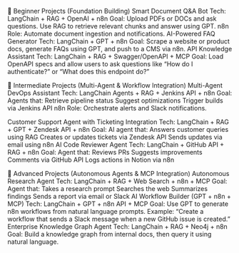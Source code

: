 🚀 Beginner Projects (Foundation Building)
  Smart Document Q&A Bot
    Tech: LangChain + RAG + OpenAI + n8n
    Goal: Upload PDFs or DOCs and ask questions. Use RAG to retrieve relevant chunks and answer using GPT.
    n8n Role: Automate document ingestion and notifications.
  AI-Powered FAQ Generator
    Tech: LangChain + GPT + n8n
    Goal: Scrape a website or product docs, generate FAQs using GPT, and push to a CMS via n8n.
  API Knowledge Assistant
    Tech: LangChain + RAG + Swagger/OpenAPI + MCP
    Goal: Load OpenAPI specs and allow users to ask questions like “How do I authenticate?” or “What does this endpoint do?”

🧠 Intermediate Projects (Multi-Agent & Workflow Integration)
  Multi-Agent DevOps Assistant
    Tech: LangChain Agents + RAG + Jenkins API + n8n
    Goal: Agents that:
    Retrieve pipeline status
    Suggest optimizations
    Trigger builds via Jenkins API
    n8n Role: Orchestrate alerts and Slack notifications.

  Customer Support Agent with Ticketing Integration
    Tech: LangChain + RAG + GPT + Zendesk API + n8n
    Goal: AI agent that:
    Answers customer queries using RAG
    Creates or updates tickets via Zendesk API
    Sends updates via email using n8n
  AI Code Reviewer Agent
    Tech: LangChain + GitHub API + RAG + n8n
    Goal: Agent that:
    Reviews PRs
    Suggests improvements
    Comments via GitHub API
    Logs actions in Notion via n8n

🧩 Advanced Projects (Autonomous Agents & MCP Integration)
  Autonomous Research Agent
    Tech: LangChain + RAG + Web Search + n8n + MCP
    Goal: Agent that:
    Takes a research prompt
    Searches the web
    Summarizes findings
    Sends a report via email or Slack
  AI Workflow Builder (GPT + n8n + MCP)
    Tech: LangChain + GPT + n8n API + MCP
    Goal: Use GPT to generate n8n workflows from natural language prompts.
    Example: “Create a workflow that sends a Slack message when a new GitHub issue is created.”
  Enterprise Knowledge Graph Agent
    Tech: LangChain + RAG + Neo4j + n8n
    Goal: Build a knowledge graph from internal docs, then query it using natural language.
